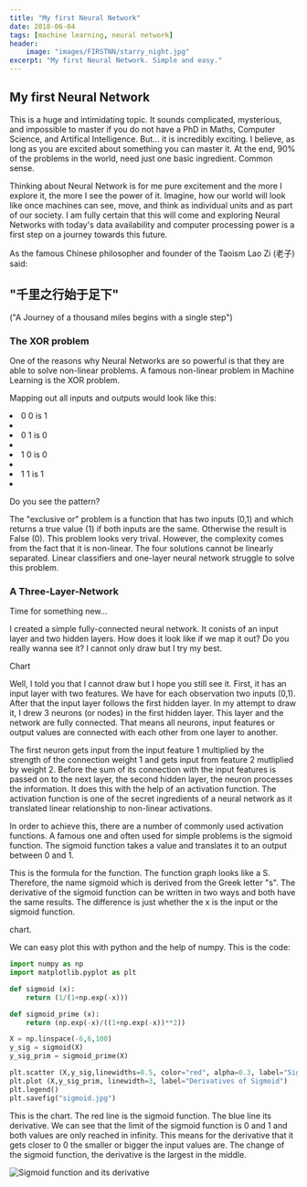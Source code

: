 ```yaml
---
title: "My first Neural Network"
date: 2018-06-04
tags: [machine learning, neural network]
header:
    image: "images/FIRSTNN/starry_night.jpg"
excerpt: "My first Neural Network. Simple and easy."
---
```



## My first Neural Network

This is a huge and intimidating topic. It sounds complicated, mysterious,
and impossible to master if you do not have a PhD in Maths, Computer Science,
and Artifical Intelligence. But... it is incredibly exciting. I believe,
as long as you are excited about something you can master it. At the end,
90% of the problems in the world, need just one basic ingredient.
Common sense.

Thinking about Neural Network is for me pure excitement and the more I
explore it, the more I see the power of it. Imagine, how our world will
look like once machines can see, move, and think as individual units and
as part of our society. I am fully certain that this will come and exploring
Neural Networks with today's data availability and computer processing power
is a first step on a journey towards this future.

As the famous Chinese philosopher and founder of the Taoism Lao Zi (老子) said:

## "千里之行始于足下"

("A Journey of a thousand miles begins with a single step")

### The XOR problem

One of the reasons why Neural Networks are so powerful is that they are
able to solve non-linear problems. A famous non-linear problem in Machine
Learning is the XOR problem.

Mapping out all inputs and outputs would look like this:

<li>0 0 is 1<li>
<li>0 1 is 0<li>
<li>1 0 is 0<li>
<li>1 1 is 1<li>

Do you see the pattern?

The "exclusive or" problem is a function that has two inputs (0,1) and
which returns a true value (1) if both inputs are the same. Otherwise
the result is False (0). This problem looks very trival. However, the
complexity comes from the fact that it is non-linear. The four solutions
cannot be linearly separated. Linear classifiers and one-layer neural
network struggle to solve this problem.

### A Three-Layer-Network

Time for something new...

I created a simple fully-connected neural network. It conists of an input layer
and two hidden layers. How does it look like if we map it out? Do you really
wanna see it? I cannot only draw but I try my best.

Chart

Well, I told you that I cannot draw but I hope you still see it. First, it has
an input layer with two features. We have for each observation two inputs (0,1).
After that the input layer follows the first hidden layer. In my attempt to
draw it, I drew 3 neurons (or nodes) in the first hidden layer. This layer and
the network are fully connected. That means all neurons, input features or output
values are connected with each other from one layer to another.

The first neuron gets input from the input feature 1 multiplied by the strength
of the connection weight 1 and gets input from feature 2 mutliplied by weight 2.
Before the sum of its connection with the input features is passed on to
the next layer, the second hidden layer, the neuron processes the information.
It does this with the help of an activation function. The activation function is
one of the secret ingredients of a neural network as it translated linear
relationship to non-linear activations.

In order to achieve this, there are a number of commonly used activation functions.
A famous one and often used for simple problems is the sigmoid function. The
sigmoid function takes a value and translates it to an output between 0 and 1.

This is the formula for the function. The function graph looks like a S.
Therefore, the name sigmoid which is derived from the Greek letter "s".
The derivative of the sigmoid function can be written in two ways and both
have the same results. The difference is just whether the x is the input or
the sigmoid function.

chart.

We can easy plot this with python and the help of numpy. This is the code:

```python
import numpy as np
import matplotlib.pyplot as plt

def sigmoid (x):
    return (1/(1+np.exp(-x)))

def sigmoid_prime (x):
    return (np.exp(-x)/((1+np.exp(-x))**2))

X = np.linspace(-6,6,100)
y_sig = sigmoid(X)
y_sig_prim = sigmoid_prime(X)

plt.scatter (X,y_sig,linewidths=0.5, color="red", alpha=0.3, label="Sigmoid function")
plt.plot (X,y_sig_prim, linewidth=3, label="Derivatives of Sigmoid")
plt.legend()
plt.savefig("sigmoid.jpg")
```

This is the chart. The red line is the sigmoid function. The blue line
its derivative. We can see that the limit of the sigmoid function is 0 and 1
and both values are only reached in infinity. This means for the derivative
that it gets closer to 0 the smaller or bigger the input values are. The change
of the sigmoid function, the derivative is the largest in the middle.

<img src="{{ site.url }}{{ site.baseurl }}/images/FIRSTNN/sigmoid.jpg"
alt="Sigmoid function and its derivative">

